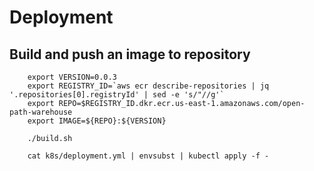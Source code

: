 # Deployment



## Build and push an image to repository

        export VERSION=0.0.3
        export REGISTRY_ID=`aws ecr describe-repositories | jq '.repositories[0].registryId' | sed -e 's/"//g'`
        export REPO=$REGISTRY_ID.dkr.ecr.us-east-1.amazonaws.com/open-path-warehouse
        export IMAGE=${REPO}:${VERSION}

        ./build.sh

        cat k8s/deployment.yml | envsubst | kubectl apply -f -
